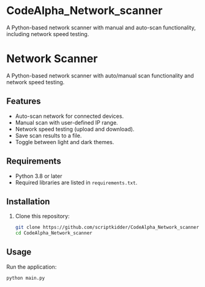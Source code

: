 # CodeAlpha_Network_scanner
A Python-based network scanner with manual and auto-scan functionality, including network speed testing.
# Network Scanner

A Python-based network scanner with auto/manual scan functionality and network speed testing.

## Features
- Auto-scan network for connected devices.
- Manual scan with user-defined IP range.
- Network speed testing (upload and download).
- Save scan results to a file.
- Toggle between light and dark themes.

## Requirements
- Python 3.8 or later
- Required libraries are listed in `requirements.txt`.

## Installation
1. Clone this repository:
   ```bash
   git clone https://github.com/scriptkidder/CodeAlpha_Network_scanner.git
   cd CodeAlpha_Network_scanner
## Usage
Run the application:
```bash
python main.py


